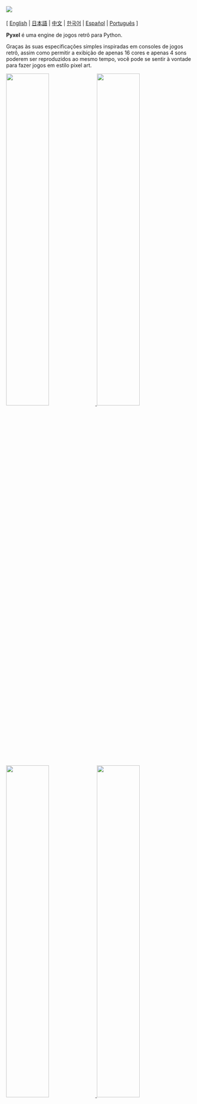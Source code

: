 # <img src="https://raw.githubusercontent.com/kitao/pyxel/master/images/pyxel_logo_152x64.png">

[ [English](https://github.com/kitao/pyxel/blob/master/README.md) | [日本語](https://github.com/kitao/pyxel/blob/master/README.ja.md) | [中文](https://github.com/kitao/pyxel/blob/master/README.cn.md) | [한국어](https://github.com/kitao/pyxel/blob/master/README.ko.md) | [Español](https://github.com/kitao/pyxel/blob/master/README.es.md) | [Português](https://github.com/kitao/pyxel/blob/master/README.pt.md) ]

**Pyxel** é uma engine de jogos retrô para Python.

Graças às suas especificações simples inspiradas em consoles de jogos retrô, assim como permitir a exibição de apenas 16 cores e apenas 4 sons poderem ser reproduzidos ao mesmo tempo, você pode se sentir à vontade para fazer jogos em estilo pixel art.

<a href="https://github.com/kitao/pyxel/blob/master/pyxel/examples/01_hello_pyxel.py" target="_blank">
<img src="https://raw.githubusercontent.com/kitao/pyxel/master/pyxel/examples/screenshots/01_hello_pyxel.gif" width="48%">
</a>

<a href="https://github.com/kitao/pyxel/blob/master/pyxel/examples/02_jump_game.py" target="_blank">
<img src="https://raw.githubusercontent.com/kitao/pyxel/master/pyxel/examples/screenshots/02_jump_game.gif" width="48%">
</a>

<a href="https://github.com/kitao/pyxel/blob/master/pyxel/examples/03_draw_api.py" target="_blank">
<img src="https://raw.githubusercontent.com/kitao/pyxel/master/pyxel/examples/screenshots/03_draw_api.gif" width="48%">
</a>

<a href="https://github.com/kitao/pyxel/blob/master/pyxel/examples/04_sound_api.py" target="_blank">
<img src="https://raw.githubusercontent.com/kitao/pyxel/master/pyxel/examples/screenshots/04_sound_api.gif" width="48%">
</a>

<a href="https://github.com/kitao/pyxel/blob/master/pyxel/editor/screenshots/image_tilemap_editor.gif" target="_blank">
<img src="https://raw.githubusercontent.com/kitao/pyxel/master/pyxel/editor/screenshots/image_tilemap_editor.gif" width="48%">
</a>

<a href="https://github.com/kitao/pyxel/blob/master/pyxel/editor/screenshots/sound_music_editor.gif" target="_blank">
<img src="https://raw.githubusercontent.com/kitao/pyxel/master/pyxel/editor/screenshots/sound_music_editor.gif" width="48%">
</a>

As especificações do console e APIs do Pyxel fazem referência ao incrível [PICO-8](https://www.lexaloffle.com/pico-8.php) e [TIC-80](https://tic.computer/).

Pyxel é open source e livre para utilização. Vamos começar fazendo um jogo retrô com Pyxel!

## Especificações

- Executável no Windows, Mac e Linux
- Código escrito em Python3
- Paleta fixa de 16 cores
- 3 bancos de imagens de tamanho 256x256
- 8 tilemaps de tamanho 256x256
- 4 canais com 64 sons definíveis
- 8 músicas que podem combinar sons arbitrários
- Entrada de teclado, mouse e joystick
- Editor de imagem e som

### Paleta de cores

<img src="https://raw.githubusercontent.com/kitao/pyxel/master/pyxel/examples/screenshots/05_color_palette.png">
<br><br>
<img src="https://raw.githubusercontent.com/kitao/pyxel/master/images/pyxel_palette.png">

## Como instalar

### Windows

Primeiro, instale o [Python3](https://www.python.org/) (versão 3.6.9 ou superior).

Durante a instalação utilizando o instalador oficial do Python, não esqueça de **adicionar o Python no PATH** selecionando a seguinte opção:

<img src="https://raw.githubusercontent.com/kitao/pyxel/master/images/python_installer.png">

Em seguida, instale o Pyxel com o seguinte comando do `pip` na linha de comando:

```sh
pip install -U pyxel
```

### Mac

Primeiro, no ambiente com o [Homebrew] (https://brew.sh/) instalado, instale o [Python3] (https://www.python.org/) (versão 3.6.9 ou superior) e os pacotes necessários com o próximo comando:

```sh
brew install python3 sdl2 sdl2_image gifsicle
```

Em seguida, **reinicie o terminal** e instale o Pyxel com o commando `pip3`:

```sh
pip3 install -U pyxel
```

### Linux

Instale [Python3](https://www.python.org/) (versão 3.6.9 ou superior) e os requisitos específicos para cada distribuição.

**Ubuntu:**

```sh
sudo apt install python3 python3-pip libsdl2-dev libsdl2-image-dev gifsicle
sudo -H pip3 install -U pyxel
```

### Outros ambientes

Para instalar o Pyxel em ambientes diferentes dos anteriores (Linux 32-bit, Raspberry PI, etc.), siga os passos abaixo:

#### Instale as ferramentas e pacotes necessários

- Conjunto de ferramentas C++ (deve incluir os comandos gcc e make)
- libsdl2-dev and libsdl2-image-dev
- [Python3](https://www.python.org/) (versão 3.6.9 ou superior) e o comando pip

#### Execute o comando seguinte em qualquer diretório

```sh
git clone https://github.com/kitao/pyxel.git
cd pyxel
make -C pyxel/core clean all
pip3 install .
```

### Instalando exemplos

Após instalar o Pyxel, os exemplos serão copiados para o diretório atual com o seguinte comando:

```sh
install_pyxel_examples
```

Os exemplos copiados são os seguintes:

- [01_hello_pyxel.py](https://github.com/kitao/pyxel/blob/master/pyxel/examples/01_hello_pyxel.py) - Aplicação simples
- [02_jump_game.py](https://github.com/kitao/pyxel/blob/master/pyxel/examples/02_jump_game.py) - Jogo de pulo com o arquivo de recursos do Pyxel
- [03_draw_api.py](https://github.com/kitao/pyxel/blob/master/pyxel/examples/03_draw_api.py) - Demonstração da API de desenho
- [04_sound_api.py](https://github.com/kitao/pyxel/blob/master/pyxel/examples/04_sound_api.py) - Demonstração da API de som
- [05_color_palette.py](https://github.com/kitao/pyxel/blob/master/pyxel/examples/05_color_palette.py) - Lista da paleta de cores
- [06_click_game.py](https://github.com/kitao/pyxel/blob/master/pyxel/examples/06_click_game.py) - Jogo de clique com mouse
- [07_snake.py](https://github.com/kitao/pyxel/blob/master/pyxel/examples/07_snake.py) - Jogo Snake com BGM
- [08_triangle_api.py](https://github.com/kitao/pyxel/blob/master/pyxel/examples/08_triangle_api.py) - Demonstração da API de desenho de triângulo

Os exemplos podem ser executados como um programa Python comum:

**Windows:**

```sh
cd pyxel_examples
python 01_hello_pyxel.py
```

**Mac / Linux:**

```sh
cd pyxel_examples
python3 01_hello_pyxel.py
```

## Como usar

### Criando uma aplicação Pyxel

Depois de importar o módulo Pyxel para o seu código Python, primeiro especifique o tamanho da janela com a função `init`, depois inicie a aplicação Pyxel com a função `run`.

```python
import pyxel

pyxel.init(160, 120)

def update():
    if pyxel.btnp(pyxel.KEY_Q):
        pyxel.quit()

def draw():
    pyxel.cls(0)
    pyxel.rect(10, 10, 20, 20, 11)

pyxel.run(update, draw)
```

Os argumentos da função `run` são as funções `update`, para atualizar cada frame, e `draw` para desenhar a tela quando for necessário.

Em uma aplicação real, é recomendado colocar código pyxel em uma classe, como feito abaixo:

```python
import pyxel

class App:
    def __init__(self):
        pyxel.init(160, 120)
        self.x = 0
        pyxel.run(self.update, self.draw)

    def update(self):
        self.x = (self.x + 1) % pyxel.width

    def draw(self):
        pyxel.cls(0)
        pyxel.rect(self.x, 0, 8, 8, 9)

App()
```

Também é possível escrever um código simples utilizando as funções `show` e `flip` para desenhar gráficos e animações simples.

A função `show` desenha na tela e espera até a tecla `ESC` ser pressionada.

```python
import pyxel

pyxel.init(120, 120)
pyxel.cls(1)
pyxel.circb(60, 60, 40, 7)
pyxel.show()
```

A função `flip` atualiza a tela uma vez.

```python
import pyxel

pyxel.init(120, 80)

while True:
    pyxel.cls(3)
    pyxel.rectb(pyxel.frame_count % 160 - 40, 20, 40, 40, 7)
    pyxel.flip()
```

### Controles Especiais

Os seguintes controles especiais podem ser executados quando uma aplicação Pyxel estiver sendo executada:

- `Esc`<br>
Encerra a aplicação
- `Alt(Option)+1`<br>
Salva uma captura de tela para a área de trabalho
- `Alt(Option)+2`<br>
Reinicia o momento inicial do vídeo de captura de tela.
- `Alt(Option)+3`<br>
Salva um vídeo de captura de tela (gif) na área de trabalho (até 30 segundos)
- `Alt(Option)+0`<br>
Ativa/desativa o monitor de performance (fps, tempo de update e tempo de draw)
- `Alt(Option)+Enter`<br>
Ativa/desativa tela cheia

### Como criar um Recurso

O Editor Pyxel pode criar imagens e sons usados em uma aplicação Pyxel.

O Editor Pyxel é iniciado com o seguinte comando:

```sh
pyxeleditor [pyxel_resource_file]
```

Se o arquivo de recursos Pyxel (.pyxres) existir, o arquivo será carregado, e se ele não existir, um novo arquivo com o nome especificado será criado.
Se o arquivo de recursos for omitido, o nome será `my_resource.pyxres`.

Após iniciar o Editor Pyxel, o arquivo pode ser trocado arrastando e soltando outro arquivo de recursos. Se o arquivo de recursos for arrastado segurando a tecla ``Ctrl``(``Cmd``), somente o tipo de recurso (imagem/tilemap/som/musica) que está sendo editado será carregado. Esta operação permite combinar múltiplos arquivos de recurso em um só.

O arquivo de recurso criado pode ser carregado com a função `load`.

O Editor Pyxel possuí os seguintes modos de edição.

**Editor de Imagem:**

O modo para editar bancos de imagem.

<img src="https://raw.githubusercontent.com/kitao/pyxel/master/pyxel/editor/screenshots/image_editor.gif">

Ao arrastar e soltar um arquivo png na tela do Editor de Imagens, a imagem pode ser carregada no banco de imagens atualmente selecionado.

**Editor de Tilemap:**

O modo para editar tilemaps em que imagens dos bancos de imagens são organizados em um padrão de tiles.

<img src="https://raw.githubusercontent.com/kitao/pyxel/master/pyxel/editor/screenshots/tilemap_editor.gif">

**Editor de Som:**

O modo para editar sons.

<img src="https://raw.githubusercontent.com/kitao/pyxel/master/pyxel/editor/screenshots/sound_editor.gif">

**Editor de Musica:**

O modo para editar músicas nas quais os sons são organizados na ordem de execução.

<img src="https://raw.githubusercontent.com/kitao/pyxel/master/pyxel/editor/screenshots/music_editor.gif">

### Outros métodos de criação de recursos

Imagens Pyxel e tilemaps também podem ser criadas da seguinte forma:

- Criar uma imagem a partir de uma lista de strings com a função `Image.set` ou `Tilemap.set`
- Carregar um arquivo png na paleta do Pyxel com a função `Image.load`

Sons Pyxel também podem ser criados da seguinte maneira:

- Criar um som a partir de strings com a função `Sound.set` ou `Music.set`

Favor consultar a referência da API para o uso dessas funções.

### Como criar um Executável Autônomo

Usando o Empacotador Pyxel embutido é possível criar um executável autônomo que irá funcionar até em ambientes em que não tenham o Python instalado.

Para criar o executável, especifique o arquivo Python que será usado para lançar a aplicação com o comando `pyxelpackager` como demonstrado:

```sh
pyxelpackager python_file
```

Quando o processo estiver completo, um executável será criado na pasta `dist`.

Se recursos como os arquivos .pyxres e .png também forem necessários, coloque os dentro da pasta `assets` que eles também serão inclusos.

Também é possível especificar um icone com a opção ``-i icon_file``.

## Referência da API

### Sistema

- `width`, `height`<br>
A largura e a altura da tela

- `frame_count`<br>
O número dos quadros decorridos

- `init(width, height, [caption], [scale], [palette], [fps], [quit_key], [fullscreen])`<br>
Inicializa a aplicação Pyxel com o tamanho de tela (`width`, `height`). A largura e a altura máxima da tela é 256<br>
Também é possível especificar o título da janela com `caption`, a ampliação da tela com `scale`, a paleta de cores com `palette`, a taxa de quadros com `fps`, a tecla para finalizar a aplicação com `quit_key` e se ela será iniciada em modo tela cheia com `fullscreen`. `palette` é especificada como uma lista de 16 elementos de cor de 24 bits.<br>
e.g. `pyxel.init(160, 120, caption="Pyxel with PICO-8 palette", palette=[0x000000, 0x1D2B53, 0x7E2553, 0x008751, 0xAB5236, 0x5F574F, 0xC2C3C7, 0xFFF1E8, 0xFF004D, 0xFFA300, 0xFFEC27, 0x00E436, 0x29ADFF, 0x83769C, 0xFF77A8, 0xFFCCAA], quit_key=pyxel.KEY_NONE, fullscreen=True)`

- `run(update, draw)`<br>
Inicia a aplicação Pyxel e chama a função `update` para atualização de quadros e a função `draw` para desenhar

- `quit()`<br>
Encerra a aplicação Pyxel no fim do quadro atual

- `flip()`<br>
Força o desenho na tela (não use em aplicações normais)

- `show()`<br>
Desenha na tela e espera para sempre (não use em aplicações normais)

### Recurso

- `save(filename)`<br>
Salva o arquivo de recurso (.pyxres) no diretório do script de execução

- `load(filename, [image], [tilemap], [sound], [music])`<br>
Lê o arquivo de recurso (.pyxres) do diretório do script de execução. Se ``False`` for especificado para o tipo de recurso (imagem/tilemap/som/musica), o recurso não será carregado.

### Entrada
- `mouse_x`, `mouse_y`<br>
A posição atual do cursor do mouse

- `mouse_wheel`<br>
O valor atual da roda de rolagem do mouse

- `btn(key)`<br>
Retorna `True` se `key` é pressionada, caso contrário retorna `False` ([lista de definições de teclas](https://github.com/kitao/pyxel/blob/master/pyxel/__init__.py))

- `btnp(key, [hold], [period])`<br>
Retorna `True` se `key` for pressionada naquele quadro, caso contrário retorna `False`. Quando `hold` e `period` são especificados, `True` será retornado durante o intervalo de quadros `period`, no qual `key` estiver pressionada por mais que `hold` quadros

- `btnr(key)`<br>
Retorna `True` se `key` for solta naquele quadro, caso contrário retorna `False`

- `mouse(visible)`<br>
Se `visible` for `True`, mostra o cursor do mouse. Se for `False`, esconde. Mesmo se o cursor do mouse não for visível, sua posição é atualizada.

### Gráficos

- `image(img, [system])`<br>
Opera o banco de imagens `img`(0-2) (veja a classe de Imagem). Se `system` for `True`, o banco de imagens do sistema pode ser acessado. 3 é para a fonte e o editor de recursos. 4 é para tela<br>
e.g. `pyxel.image(0).load(0, 0, "title.png")`

- `tilemap(tm)`<br>
Opera o tilemap `tm`(0-7) (ver a classe de Tilemap)

- `clip(x, y, w, h)`<br>
Define a área de desenho da tela de (`x`, `y`) para a largura `w` e altura `h`. Redefina a área de desenho para tela cheia com `clip()`

- `pal(col1, col2)`<br>
Substitui a cor `col1` com `col2` ao desenhar. Use `pal()` para voltar para a paleta inicial

- `cls(col)`<br>
Limpar a tela com a cor `col`

- `pget(x, y)`<br>
Captura a cor de um pixel em (`x`, `y`)

- `pset(x, y, col)`<br>
Desenha um pixel de cor `col` em (`x`, `y`)

- `line(x1, y1, x2, y2, col)`<br>
Desenha uma linha da cor `col` de (`x1`, `y1`) até (`x2`, `y2`)

- `rect(x, y, w, h, col)`<br>
Desenha um retângulo de largura `w`, altura `h` e cor `col` a partir de (`x`, `y`)

- `rectb(x, y, w, h, col)`<br>
Desenha o contorno de um retângulo de largura `w`, altura `h` e cor `col` a partir de (`x`, `y`)

- `circ(x, y, r, col)`<br>
Desenha um círculo de raio `r` e cor `col` em (`x`, `y`)

- `circb(x, y, r, col)`<br>
Desenha o contorno de um círculo de raio `r` e cor `col` em (`x`, `y`)

- `tri(x1, y1, x2, y2, x3, y3, col)`<br>
Desenha um triangulo com os vértices (`x1`, `y1`), (`x2`, `y2`), (`x3`, `y3`) e cor `col`

- `trib(x1, y1, x2, y2, x3, y3, col)`<br>
Desenha o contorno de um triangulo com os vértices (`x1`, `y1`), (`x2`, `y2`), (`x3`, `y3`) e cor `col`

- `blt(x, y, img, u, v, w, h, [colkey])`<br>
Copia a região de tamanho (`w`, `h`) de (`u`, `v`) do banco de imagens `img`(0-2) para (`x`, `y`). Se um valor negativo for definido para `w` e/ou `h`, será invertido horizontalmente e/ou verticalmente. Se `colkey` for especificada, será tratado como cor transparente

- `bltm(x, y, tm, u, v, w, h, [colkey])`<br>
Desenha o tilemap `tm`(0-7) em (`x`, `y`) de acordo com a informação de tile de tamanho (`w`, `h`) da posição (`u`, `v`). Se `colkey` for especificada, será tratada como cor transparente. Um tile do tilemap será desenhado com tamanho 8x8, e se o número do tile for 0, indica a região (0, 0)-(7, 7) do banco de imagens, se for 1, indica (8, 0)-(15, 0)

- `text(x, y, s, col)`<br>
Desenha uma string `s` de cor `col` em (`x`, `y`)

### Áudio

- `sound(snd, [system])`<br>
Opera o som `snd`(0-63) (ver a classe de Som). Se `system` é `True`, o som 64 para o sistema, pode ser acessado<br>
e.g. `pyxel.sound(0).speed = 60`

- `music(msc)`<br>
Opera a música `msc` (0-7) (ver a classe de Musica)

- `play_pos(ch)`<br>
Recupera a posição de reprodução de som do canal `ch`. As centenas e os milhares indicam o numero do som e as unidades e dezenas indicam o numero da nota. Quando a reprodução termina, retorna `-1`

- `play(ch, snd, loop=False)`<br>
Reproduz o som `snd`(0-63) no canal `ch`(0-3). Tocar em ordem quando `snd` for uma lista

- `playm(msc, loop=False)`<br>
Reproduz a música `msc`(0-7)

- `stop([ch])`<br>
Interrompe a reprodução em todos os canais. Se `ch`(0-3) for especificado, somente este será interrompido

### Classe de Imagem

- `width`, `height`<br>
Largura e altura da imagem

- `data`<br>
Os dados da imagem (lista bidimensional de 256x256)

- `get(x, y)`<br>
Pega os dados da imagem em (`x`, `y`)

- `set(x, y, data)`<br>
Define os dados da imagem em (`x`, `y`) com um valor ou uma lista de strings<br>
e.g. `pyxel.image(0).set(10, 10, ["1234", "5678", "9abc", "defg"])`

- `load(x, y, filename)`<br>
Lê a imagem png do diretório do script de execução em (`x`, `y`)

- `copy(x, y, img, u, v, w, h)`<br>
Copia a região do tamanho (`w`, `h`) na posição (`u`, `v`) do banco de imagens `img`(0-2) para (`x`, `y`)

### Classe de Tilemap

- `width`, `height`<br>
A largura e a altura do tilemap

- `data`<br>
Os dados do tilemap (lista bidimensional de 256x256)

- `refimg`<br>
O banco de imagens referenciado pelo tilemap

- `get(x, y)`<br>
Pega os dados do tilemap em (`x`, `y`)

- `set(x, y, data)`<br>
Define os dados do tilemap em (`x`, `y`) com um valor ou uma lista de strings.<br>
e.g. `pyxel.tilemap(0).set(0, 0, ["000102", "202122", "a0a1a2", "b0b1b2"])`

- `copy(x, y, tm, u, v, w, h)`<br>
Copia a região de tamanho (`w`, `h`) da posição (`u`, `v`) da tilemap `tm`(0-7) para (`x`, `y`)

### Classe de Som

- `note`<br>
Lista de notas(0-127) (33 = 'A2' = 440Hz)

- `tone`<br>
Lista de tons(0:Triangle / 1:Square / 2:Pulse / 3:Noise)

- `volume`<br>
Lista de volume(0-7)

- `effect`<br>
Lista de efeitos(0:None / 1:Slide / 2:Vibrato / 3:FadeOut)

- `speed`<br>
Duração de uma nota(120 = 1 segundo por tom)

- `set(note, tone, volume, effect, speed)`<br>
Define uma nota, tom, volume e efeito com uma string. Se a duração do tom, volume e duração do efeito forem mais curtas que a nota, será repetido do começo

- `set_note(note)`<br>
Define a nota com uma string consistindo de 'CDEFGAB'+'#-'+'0123' ou 'R'. Não diferencia maiúsculas e minúsculas e espaços são ignorados<br>
e.g. `pyxel.sound(0).set_note("G2B-2D3R RF3F3F3")`

- `set_tone(tone)`<br>
Define um tom com uma string consistindo de 'TSPN'. Não diferencia maiúsculas e minúsculas e espaços são ignorados<br>
e.g. `pyxel.sound(0).set_tone("TTSS PPPN")`

- `set_volume(volume)`<br>
Define o volume com uma string consistindo de '01234567'. Não diferencia maiúsculas e minúsculas e espaços são ignorados<br>
e.g. `pyxel.sound(0).set_volume("7777 7531")`

- `set_effect(effect)`<br>
Define o efeito com uma string consistindo de 'NSVF'. Não diferencia maiúsculas e minúsculas e espaços são ignorados<br>
e.g. `pyxel.sound(0).set_effect("NFNF NVVS")`

### Classe de Musica

- `ch0`<br>
Lista de som(0-63) a tocar no canal 0. Se uma lista vazia for definida, o canal não será usado para reprodução

- `ch1`<br>
Lista de som(0-63) a tocar no canal 1. Se uma lista vazia for definida, o canal não será usado para reprodução

- `ch2`<br>
Lista de som(0-63) a tocar no canal 2. Se uma lista vazia for definida, o canal não será usado para reprodução

- `ch3`<br>
Lista de som(0-63) a tocar no canal 3. Se uma lista vazia for definida, o canal não será usado para reprodução

- `set(ch0, ch1, ch2, ch3)`<br>
Define a lista de som(0-63) de todos os canais. Se uma lista vazia for definida, o canal não será usado para reprodução<br>
e.g. `pyxel.music(0).set([0, 1], [2, 3], [4], [])`

- `set_ch0(data)`<br>
Define a lista de som(0-63) do canal 0

- `set_ch1(data)`<br>
Define a lista de som(0-63) do canal 1

- `set_ch2(data)`<br>
Define a lista de som(0-63) do canal 2

- `set_ch3(data)`<br>
Define a lista de som(0-63) do canal 3

## Como Contribuir

### Reportando um problema

Use o [issue tracker](https://github.com/kitao/pyxel/issues) para reportar bugs e enviar pedidos feature/aprimoramento.
Antes de submeter uma nova issue, procure no issue tracker para ter certeza de que não há algo similar em aberto.

Quando for enviar, selecione o template apropriado [neste link](https://github.com/kitao/pyxel/issues/new/choose).

### Testes manuais

Qualquer pessoa é bem vinda a testar manualmente o código e reportar bugs ou enviar sugestões de aprimoramento no issue tracker!

### Enviando um pull request

Patches/correções serão aceitas na forma de pull requests (PRs). Tenha certeza de que o que o pull request tenta resolver esteja em aberto no issue tracker.

Será considerado que todo pull request tenha concordado a ser publicado sob a [licença MIT](https://github.com/kitao/pyxel/blob/master/LICENSE).

## Outras informações

- [Wiki](https://github.com/kitao/pyxel/wiki)
- [Subreddit](https://www.reddit.com/r/pyxel/)
- [Discord server (English)](https://discord.gg/FC7kUZJ)
- [Discord server (Japanese - 日本語版)](https://discord.gg/qHA5BCS)

## Licença

Pyxel está sob [MIT license](https://pt.wikipedia.org/wiki/Licen%C3%A7a_MIT). Pode ser reutilizado dentro de um software proprietário desde que todas as cópias do software licenciado incluam uma cópia dos termos da licença MIT e o aviso dos direitos autorais.

Pyxel usa as seguintes bibliotecas:

- [SDL2](https://www.libsdl.org/)
- [miniz-cpp](https://github.com/tfussell/miniz-cpp)
- [PyInstaller](https://www.pyinstaller.org/)
- [Gifsicle](https://www.lcdf.org/gifsicle/)

